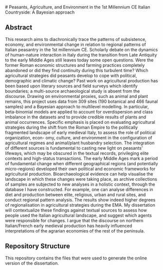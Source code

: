 # Peasants, Agriculture, and Environment in the 1st Millennium CE Italian Countryside: A Bayesian approach

## Abstract
This research aims to diachronically trace the patterns of subsistence, economy, and environmental change in relation to regional patterns of Italian peasantry in the 1st millennium CE. Scholarly debate on the dynamics of human-nature interaction in Italy during the transition from Late Antiquity to the early Middle Ages still leaves today some open questions. Were the former Roman economic structures and farming practices completely abandoned or did they find continuity during this turbulent time? Which agricultural strategies did peasants develop to cope with political, demographic and climatic change? 
Past work on agricultural production has been based upon literary sources and field surveys which identify boundaries; a multi-source archaeological study is absent from the discourse. Drawing on environmental proxies, such as animal and plant remains, this project uses data from 309 sites (190 botanical and 466 faunal samples) and a Bayesian approach to multilevel modelling. 
In particular, beta-binomial models are applied to account for overdispersion and class imbalance in the datasets and to provide credible results of plants and animal occurrences. Specific emphasis is placed on evaluating agricultural strategies during the shift from the Roman Empire to the politically fragmented landscape of early medieval Italy, to assess the role of political organization, econ- omy, culture, and environment in the configuration of agricultural regimes and animal/plant husbandry selection. The integration of different sources is fundamental to casting new light on peasants’ lifeways, which may be obscured in the textual records, privileging elite contexts and high-status transactions. 
The early Middle Ages mark a period of fundamental change when different geographical regions (and potentially micro-regions) developed their own political and economic frameworks for agricultural production. Bioarchaeological evidence can help visualise the landscape in which these changes were taking place, as archive collections of samples are subjected to new analyses in a holistic context, through the database I have constructed. For example, one can analyse differences in diet and production between elite, religious, urban and rural sites, and conduct regional pattern analysis. 
The results show indeed higher degrees of regionalisation in agricultural strategies during the EMA. My dissertation will contextualize these findings against textual sources to assess how people used the Italian agricultural landscape, and suggest which agents were responsible for changes. I argue that the discourse on northern Italian/French early medieval production has heavily influenced interpretations of the agrarian economies of the rest of the peninsula.

## Repository Structure
This repository contains the files that were used to generate the online version of the dissertation. 
